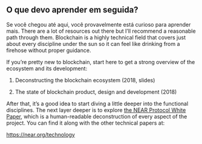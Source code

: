 ## O que devo aprender em seguida?

Se você chegou até aqui, você provavelmente está curioso para aprender mais. There are a lot of resources out there but I’ll recommend a reasonable path through them. Blockchain is a highly technical field that covers just about every discipline under the sun so it can feel like drinking from a firehose without proper guidance.

If you’re pretty new to blockchain, start here to get a strong overview of the ecosystem and its development:

1. Deconstructing the blockchain ecosystem (2018, slides)

2. The state of blockchain product, design and development (2018)

After that, it’s a good idea to start diving a little deeper into the functional disciplines. The next layer deeper is to explore [the NEAR Protocol White Paper](https://near.org/papers/the-official-near-white-paper/), which is a human-readable deconstruction of every aspect of the project.  You can find it along with the other technical papers at:

https://near.org/technology
